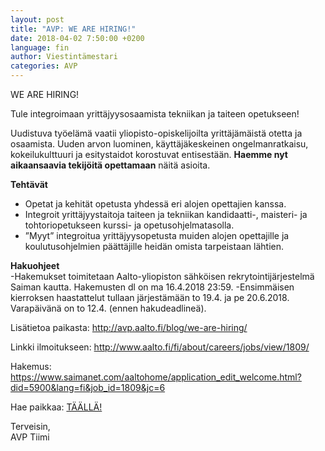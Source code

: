 ```yaml
---
layout: post
title: "AVP: WE ARE HIRING!"
date: 2018-04-02 7:50:00 +0200
language: fin
author: Viestintämestari
categories: AVP
---
```

WE ARE HIRING!

Tule integroimaan yrittäjyysosaamista tekniikan ja taiteen opetukseen!
 
Uudistuva työelämä vaatii yliopisto-opiskelijoilta yrittäjämäistä otetta ja osaamista. Uuden arvon luominen, käyttäjäkeskeinen ongelmanratkaisu, kokeilukulttuuri ja esitystaidot korostuvat entisestään. **Haemme nyt aikaansaavia tekijöitä opettamaan** näitä asioita.

**Tehtävät**<br>
- Opetat ja kehität opetusta yhdessä eri alojen opettajien kanssa.
- Integroit yrittäjyystaitoja taiteen ja tekniikan kandidaatti-, maisteri- ja tohtoriopetukseen kurssi- ja opetusohjelmatasolla.
- ”Myyt” integroitua yrittäjyysopetusta muiden alojen opettajille ja koulutusohjelmien päättäjille heidän omista tarpeistaan lähtien.

**Hakuohjeet**<br>
-Hakemukset toimitetaan Aalto-yliopiston sähköisen rekrytointijärjestelmä Saiman kautta. Hakemusten dl on ma 16.4.2018 23:59.
-Ensimmäisen kierroksen haastattelut tullaan järjestämään to 19.4. ja pe 20.6.2018.  Varapäivänä on to 12.4. (ennen hakudeadlineä).

Lisätietoa paikasta: <http://avp.aalto.fi/blog/we-are-hiring/>

Linkki ilmoitukseen: <http://www.aalto.fi/fi/about/careers/jobs/view/1809/>

Hakemus: <https://www.saimanet.com/aaltohome/application_edit_welcome.html?did=5900&lang=fi&job_id=1809&jc=6>

Hae paikkaa: [TÄÄLLÄ!](https://rekry.saima.fi/aaltohome/application_edit_welcome.html?job_id=1809&field_id=0&place_id=40&did=5900&jc=1&lang=fi)

Terveisin,<br>
AVP Tiimi